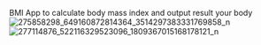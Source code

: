 BMI App to calculate body mass index and output result your body 
![275858298_649160872814364_3514297383331769858_n](https://user-images.githubusercontent.com/102865664/161390625-3c524e09-8f19-4165-add4-0cc73be295db.png)
![277114876_522116329523096_1809367015168178121_n](https://user-images.githubusercontent.com/102865664/161390630-793f3245-1f62-4eea-b664-abb707755fc7.png)
